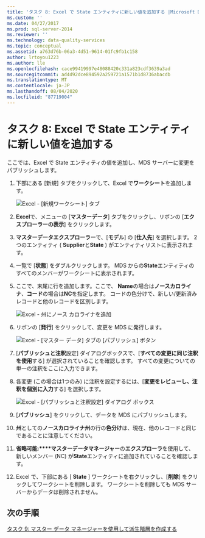 ```yaml
---
title: 'タスク 8: Excel で State エンティティに新しい値を追加する |Microsoft Docs'
ms.custom: ''
ms.date: 04/27/2017
ms.prod: sql-server-2014
ms.reviewer: ''
ms.technology: data-quality-services
ms.topic: conceptual
ms.assetid: a763d76b-06a3-4d51-9614-01fc9fb1c158
author: lrtoyou1223
ms.author: lle
ms.openlocfilehash: cace99419997e48088420c331a823cdf3639a3ad
ms.sourcegitcommit: ad4d92dce894592a259721a1571b1d8736abacdb
ms.translationtype: MT
ms.contentlocale: ja-JP
ms.lasthandoff: 08/04/2020
ms.locfileid: "87719004"
---
```

# <a name="task-8-adding-a-new-value-for-state-entity-in-excel"></a>タスク 8: Excel で State エンティティに新しい値を追加する
  ここでは、Excel で State エンティティの値を追加し、MDS サーバーに変更をパブリッシュします。  
  
1.  下部にある [新規] タブをクリックして、Excel で**ワークシート**を追加します。  
  
     ![Excel - [新規ワークシート] タブ](../../2014/tutorials/media/et-addinganewvalueforstateentityinexcel-01.jpg "Excel - [新規ワークシート] タブ")  
  
2.  **Excel**で、メニューの [**マスターデータ**] タブをクリックし、リボンの [**エクスプローラーの表示**] をクリックします。  
  
3.  **マスターデータエクスプローラー**で、[**モデル**] の [**仕入先**] を選択します。 2つのエンティティ ( **Supplier**と**State** ) がエンティティリストに表示されます。  
  
4.  一覧で [**状態**] をダブルクリックします。 MDS からの**State**エンティティのすべてのメンバーがワークシートに表示されます。  
  
5.  ここで、末尾に行を追加します。ここで、 **Name**の場合は**ノースカロライナ**、**コード**の場合は**NC**を指定します。 コードの色分けで、新しい/更新済みレコードと他のレコードを区別します。  
  
     ![Excel - 州にノース カロライナを追加](../../2014/tutorials/media/et-addinganewvalueforstateentityinexcel-02.jpg "Excel - 州にノース カロライナを追加")  
  
6.  リボンの [**発行**] をクリックして、変更を MDS に発行します。  
  
     ![Excel - [マスター データ] タブの [パブリッシュ] ボタン](../../2014/tutorials/media/et-addinganewvalueforstateentityinexcel-03.jpg "Excel - [マスター データ] タブの [パブリッシュ] ボタン")  
  
7.  [**パブリッシュと注釈**設定] ダイアログボックスで、[**すべての変更に同じ注釈を使用**する] が選択されていることを確認します。 すべての変更についての単一の注釈をここに入力できます。  
  
8.  各変更 (この場合は1つのみ) に注釈を設定するには、[**変更をレビューし、注釈を個別に入力**する] を選択します。  
  
     ![Excel - [パブリッシュと注釈設定] ダイアログ ボックス](../../2014/tutorials/media/et-addinganewvalueforstateentityinexcel-04.jpg "Excel - [パブリッシュと注釈設定] ダイアログ ボックス")  
  
9. [**パブリッシュ**] をクリックして、データを MDS にパブリッシュします。  
  
10. **州**としての**ノースカロライナ州**の行の**色分け**は、現在、他のレコードと同じであることに注意してください。  
  
11. **省略可能:****マスターデータマネージャー**の**エクスプローラ**を使用して、新しいメンバー (NC) が**State**エンティティに追加されていることを確認します。  
  
12. Excel で、下部にある [ **State** ] ワークシートを右クリックし、[**削除**] をクリックしてワークシートを削除します。 ワークシートを削除しても MDS サーバーからデータは削除されません。  
  
## <a name="next-step"></a>次の手順  
 [タスク 9: マスター データ マネージャーを使用して派生階層を作成する](../../2014/tutorials/task-9-creating-a-derived-hierarchy-using-master-data-manager.md)  
  
  
